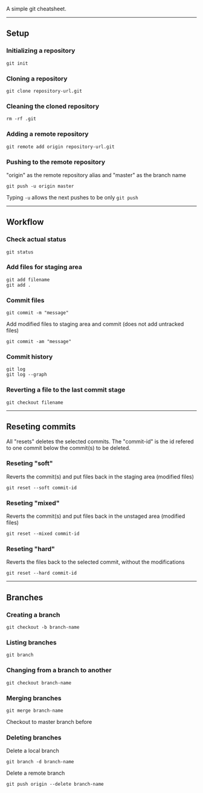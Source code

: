 A simple git cheatsheet.

***

## Setup

### Initializing a repository
```
git init
```

### Cloning a repository
```
git clone repository-url.git
```

### Cleaning the cloned repository
```
rm -rf .git
```

### Adding a remote repository
```
git remote add origin repository-url.git
```

### Pushing to the remote repository
"origin" as the remote repository alias and "master" as the branch name
```
git push -u origin master
```
Typing `-u` allows the next pushes to be only `git push`

***

## Workflow

### Check actual status
```
git status
```

### Add files for staging area
```
git add filename
git add .
```

### Commit files
```
git commit -m "message"
```
Add modified files to staging area and commit (does not add untracked files)
```
git commit -am "message"
```

### Commit history
```
git log
git log --graph
```

### Reverting a file to the last commit stage
```
git checkout filename
```

***

## Reseting commits
All "resets" deletes the selected commits. The "commit-id" is the id refered to one commit below the commit(s) to be deleted.

### Reseting "soft"
Reverts the commit(s) and put files back in the staging area (modified files)
```
git reset --soft commit-id
```

### Reseting "mixed"
Reverts the commit(s) and put files back in the unstaged area (modified files)
```
git reset --mixed commit-id
```

### Reseting "hard"
Reverts the files back to the selected commit, without the modifications
```
git reset --hard commit-id
```

***

## Branches

### Creating a branch
```
git checkout -b branch-name
```

### Listing branches
```
git branch
```

### Changing from a branch to another
```
git checkout branch-name
```

### Merging branches
```
git merge branch-name
```
Checkout to master branch before

### Deleting branches
Delete a local branch
```
git branch -d branch-name
```
Delete a remote branch
```
git push origin --delete branch-name
```
